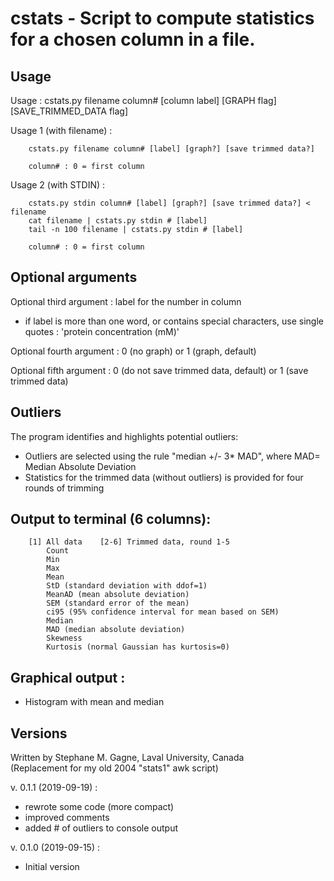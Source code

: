 # cstats - Script to compute statistics for a chosen column in a file.

## Usage
Usage : cstats.py filename column# [column label] [GRAPH flag] [SAVE_TRIMMED_DATA flag]

Usage 1 (with filename) :
```
    cstats.py filename column# [label] [graph?] [save trimmed data?]

    column# : 0 = first column
```
Usage 2 (with STDIN) :
```
    cstats.py stdin column# [label] [graph?] [save trimmed data?] < filename
    cat filename | cstats.py stdin # [label]
    tail -n 100 filename | cstats.py stdin # [label]
    
    column# : 0 = first column
```

## Optional arguments
Optional third argument : label for the number in column
- if label is more than one word, or contains special characters, use single quotes : 'protein concentration (mM)'

Optional fourth argument : 0 (no graph) or 1 (graph, default)

Optional fifth argument : 0 (do not save trimmed data, default) or 1 (save trimmed data)

## Outliers
The program identifies and highlights potential outliers:
- Outliers are selected using the rule "median +/- 3* MAD", where MAD= Median Absolute Deviation
- Statistics for the trimmed data (without outliers) is provided for four rounds of trimming

## Output to terminal (6 columns):
```
    [1] All data    [2-6] Trimmed data, round 1-5
        Count
        Min
        Max
        Mean
        StD (standard deviation with ddof=1)
        MeanAD (mean absolute deviation)
        SEM (standard error of the mean)
        ci95 (95% confidence interval for mean based on SEM)
        Median
        MAD (median absolute deviation)
        Skewness
        Kurtosis (normal Gaussian has kurtosis=0)
```
## Graphical output :
- Histogram with mean and median

## Versions
Written by Stephane M. Gagne, Laval University, Canada  
(Replacement for my old 2004 "stats1" awk script)  

v. 0.1.1 (2019-09-19) :  
- rewrote some code (more compact)
- improved comments
- added # of outliers to console output

v. 0.1.0 (2019-09-15) :  
 - Initial version

